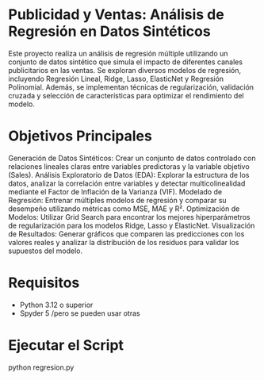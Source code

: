 # Publicidad y Ventas: Análisis de Regresión en Datos Sintéticos

Este proyecto realiza un análisis de regresión múltiple utilizando un conjunto de datos sintético que simula el impacto de diferentes canales publicitarios en las ventas. Se exploran diversos modelos de regresión, incluyendo Regresión Lineal, Ridge, Lasso, ElasticNet y Regresión Polinomial. Además, se implementan técnicas de regularización, validación cruzada y selección de características para optimizar el rendimiento del modelo.

# Objetivos Principales
Generación de Datos Sintéticos: Crear un conjunto de datos controlado con relaciones lineales claras entre variables predictoras y la variable objetivo (Sales).
Análisis Exploratorio de Datos (EDA): Explorar la estructura de los datos, analizar la correlación entre variables y detectar multicolinealidad mediante el Factor de Inflación de la Varianza (VIF).
Modelado de Regresión: Entrenar múltiples modelos de regresión y comparar su desempeño utilizando métricas como MSE, MAE y R².
Optimización de Modelos: Utilizar Grid Search para encontrar los mejores hiperparámetros de regularización para los modelos Ridge, Lasso y ElasticNet.
Visualización de Resultados: Generar gráficos que comparen las predicciones con los valores reales y analizar la distribución de los residuos para validar los supuestos del modelo.

# Requisitos

- Python 3.12 o superior
- Spyder 5 /pero se pueden usar otras 

# Ejecutar el Script
python regresion.py